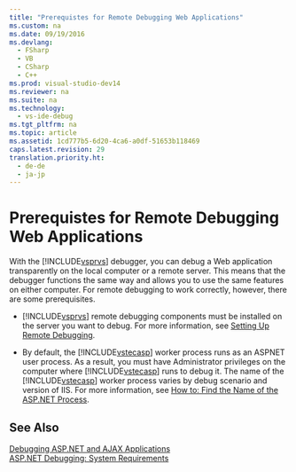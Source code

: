 ```yaml
---
title: "Prerequistes for Remote Debugging Web Applications"
ms.custom: na
ms.date: 09/19/2016
ms.devlang: 
  - FSharp
  - VB
  - CSharp
  - C++
ms.prod: visual-studio-dev14
ms.reviewer: na
ms.suite: na
ms.technology: 
  - vs-ide-debug
ms.tgt_pltfrm: na
ms.topic: article
ms.assetid: 1cd777b5-6d20-4ca6-a0df-51653b118469
caps.latest.revision: 29
translation.priority.ht: 
  - de-de
  - ja-jp
---
```

# Prerequistes for Remote Debugging Web Applications
With the [!INCLUDE[vsprvs](../vs140/includes/vsprvs_md.md)] debugger, you can debug a Web application transparently on the local computer or a remote server. This means that the debugger functions the same way and allows you to use the same features on either computer. For remote debugging to work correctly, however, there are some prerequisites.  
  
-   [!INCLUDE[vsprvs](../vs140/includes/vsprvs_md.md)] remote debugging components must be installed on the server you want to debug. For more information, see [Setting Up Remote Debugging](../vs140/Set-Up-the-Remote-Tools-on-the-Device.md).  
  
-   By default, the [!INCLUDE[vstecasp](../vs140/includes/vstecasp_md.md)] worker process runs as an ASPNET user process. As a result, you must have Administrator privileges on the computer where [!INCLUDE[vstecasp](../vs140/includes/vstecasp_md.md)] runs to debug it. The name of the [!INCLUDE[vstecasp](../vs140/includes/vstecasp_md.md)] worker process varies by debug scenario and version of IIS. For more information, see [How to: Find the Name of the ASP.NET Process](../vs140/How-to--Find-the-Name-of-the-ASP.NET-Process.md).  
  
## See Also  
 [Debugging ASP.NET and AJAX Applications](../vs140/Debugging-ASP.NET-and-AJAX-Applications.md)   
 [ASP.NET Debugging: System Requirements](../vs140/ASP.NET-Debugging--System-Requirements.md)